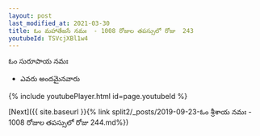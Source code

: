 ```yaml
---
layout: post
last_modified_at: 2021-03-30
title: ఓం మహాతేజసే నమః  - 1008 రోజుల తపస్సులో రోజు  243
youtubeId: TSVcjXBl1w4
---
```

 
 
 ఓం సురూపాయ నమః  
 
 -  ఎవరు అందమైనవారు 
 
  
 
  
 
 
 
 
 
 


{% include youtubePlayer.html id=page.youtubeId %}
 
[Next]({{ site.baseurl }}{% link  split2/_posts/2019-09-23-ఓం శ్రీశాయ నమః  - 1008 రోజుల తపస్సులో రోజు  244.md%})
 
